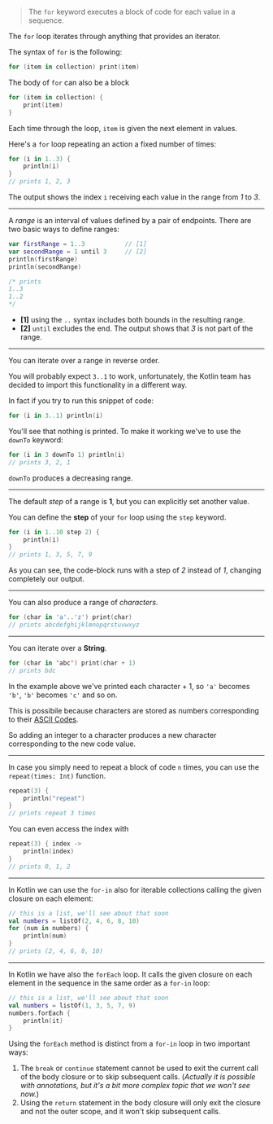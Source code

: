 > The `for` keyword executes a block of code for each value in a sequence.

The `for` loop iterates through anything that provides an iterator.

The syntax of `for` is the following:
```kotlin
for (item in collection) print(item)
```

The body of `for` can also be a block
```kotlin
for (item in collection) {
    print(item)
}
```

Each time through the loop, `item` is given the next element in values.

Here's a `for` loop repeating an action a fixed number of times:

```kotlin
for (i in 1..3) {
    println(i)
}
// prints 1, 2, 3
```

The output shows the index `i` receiving each value in the range from _1_ to _3_.

---

A _range_ is an interval of values defined by a pair of endpoints.
There are two basic ways to define ranges:

```kotlin
var firstRange = 1..3           // [1]
var secondRange = 1 until 3     // [2]
println(firstRange)
println(secondRange)

/* prints
1..3
1..2
*/
```

- __[1]__ using the `..` syntax includes both bounds in the resulting range.
- __[2]__ `until` excludes the end. The output shows that _3_ is not part of the range.

---

You can iterate over a range in reverse order.

You will probably expect `3..1` to work, unfortunately, the Kotlin team has decided to import this functionality in a different way.

In fact if you try to run this snippet of code:
```kotlin
for (i in 3..1) println(i)
```

You'll see that nothing is printed.
To make it working we've to use the `downTo` keyword:

```kotlin
for (i in 3 downTo 1) println(i)
// prints 3, 2, 1
```

`downTo` produces a decreasing range.

---

The default _step_ of a range is __1__, but you can explicitly set another value.

You can define the __step__ of your `for` loop using the `step` keyword.

```kotlin
for (i in 1..10 step 2) {
    println(i)
}
// prints 1, 3, 5, 7, 9
```

As you can see, the code-block runs with a step of _2_ instead of _1_, changing completely our output.

---

You can also produce a range of _characters_.
```kotlin
for (char in 'a'..'z') print(char)
// prints abcdefghijklmnopqrstuvwxyz
```

---

You can iterate over a __String__.
```kotlin
for (char in 'abc') print(char + 1)
// prints bdc
```

In the example above we've printed each character + 1, so `'a'` becomes `'b'`, `'b'` becomes `'c'` and so on.

This is possibile because characters are stored as numbers corresponding to their [ASCII Codes](https://en.wikipedia.org/wiki/ASCII).

So adding an integer to a character produces a new character corresponding to the new code value.

---

In case you simply need to repeat a block of code `n` times, you can use the `repeat(times: Int)` function.

```kotlin
repeat(3) {
    println("repeat")
}
// prints repeat 3 times
```

You can even access the index with
```kotlin
repeat(3) { index ->
    println(index)
}
// prints 0, 1, 2
```

---

In Kotlin we can use the `for-in` also for iterable collections calling the given closure on each element:
```kotlin
// this is a list, we'll see about that soon
val numbers = listOf(2, 4, 6, 8, 10) 
for (num in numbers) {
	println(num)
}
// prints (2, 4, 6, 8, 10)
```

---

In Kotlin we have also the `forEach` loop.
It calls the given closure on each element in the sequence in the same order as a `for-in` loop:

```kotlin
// this is a list, we'll see about that soon
val numbers = listOf(1, 3, 5, 7, 9) 
numbers.forEach {
	println(it)
}
```

Using the `forEach` method is distinct from a `for-in` loop in two important ways:
1. The `break` or `continue` statement cannot be used to exit the current call of the body closure or to skip subsequent calls. (_Actually it is possible with annotations, but it's a bit more complex topic that we won't see now._)
2. Using the `return` statement in the body closure will only exit the closure and not the outer scope, and it won't skip subsequent calls.
